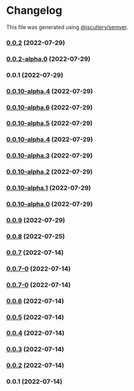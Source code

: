 # Changelog

This file was generated using [@jscutlery/semver](https://github.com/jscutlery/semver).

### [0.0.2](https://github.com/yurikrupnik/nx-go-playground/compare/my-lib-0.0.2-alpha.0...my-lib-0.0.2) (2022-07-29)

### [0.0.2-alpha.0](https://github.com/yurikrupnik/nx-go-playground/compare/my-lib-0.0.1...my-lib-0.0.2-alpha.0) (2022-07-29)

### 0.0.1 (2022-07-29)

### [0.0.10-alpha.4](https://github.com/yurikrupnik/nx-go-playground/compare/my-lib-0.0.10-alpha.3...my-lib-0.0.10-alpha.4) (2022-07-29)

### [0.0.10-alpha.6](https://github.com/yurikrupnik/nx-go-playground/compare/my-lib-0.0.10-alpha.5...my-lib-0.0.10-alpha.6) (2022-07-29)

### [0.0.10-alpha.5](https://github.com/yurikrupnik/nx-go-playground/compare/my-lib-0.0.10-alpha.4...my-lib-0.0.10-alpha.5) (2022-07-29)

### [0.0.10-alpha.4](https://github.com/yurikrupnik/nx-go-playground/compare/my-lib-0.0.10-alpha.3...my-lib-0.0.10-alpha.4) (2022-07-29)

### [0.0.10-alpha.3](https://github.com/yurikrupnik/nx-go-playground/compare/my-lib-0.0.10-alpha.2...my-lib-0.0.10-alpha.3) (2022-07-29)

### [0.0.10-alpha.2](https://github.com/yurikrupnik/nx-go-playground/compare/my-lib-0.0.10-alpha.1...my-lib-0.0.10-alpha.2) (2022-07-29)

### [0.0.10-alpha.1](https://github.com/yurikrupnik/nx-go-playground/compare/my-lib-0.0.10-alpha.0...my-lib-0.0.10-alpha.1) (2022-07-29)

### [0.0.10-alpha.0](https://github.com/yurikrupnik/nx-go-playground/compare/my-lib-0.0.9...my-lib-0.0.10-alpha.0) (2022-07-29)

### [0.0.9](https://github.com/yurikrupnik/nx-go-playground/compare/my-lib-0.0.8...my-lib-0.0.9) (2022-07-29)

### [0.0.8](https://github.com/yurikrupnik/nx-go-playground/compare/my-lib-0.0.7...my-lib-0.0.8) (2022-07-25)

### [0.0.7](https://github.com/yurikrupnik/nx-go-playground/compare/my-lib-0.0.7-0...my-lib-0.0.7) (2022-07-14)

### [0.0.7-0](https://github.com/yurikrupnik/nx-go-playground/compare/my-lib-0.0.6...my-lib-0.0.7-0) (2022-07-14)

### [0.0.7-0](https://github.com/yurikrupnik/nx-go-playground/compare/my-lib-0.0.6...my-lib-0.0.7-0) (2022-07-14)

### [0.0.6](https://github.com/yurikrupnik/nx-go-playground/compare/my-lib-0.0.5...my-lib-0.0.6) (2022-07-14)

### [0.0.5](https://github.com/yurikrupnik/nx-go-playground/compare/my-lib-0.0.4...my-lib-0.0.5) (2022-07-14)

### [0.0.4](https://github.com/yurikrupnik/nx-go-playground/compare/my-lib-0.0.3...my-lib-0.0.4) (2022-07-14)

### [0.0.3](https://github.com/yurikrupnik/nx-go-playground/compare/my-lib-0.0.2...my-lib-0.0.3) (2022-07-14)

### [0.0.2](https://github.com/yurikrupnik/nx-go-playground/compare/my-lib-0.0.1...my-lib-0.0.2) (2022-07-14)

### 0.0.1 (2022-07-14)
